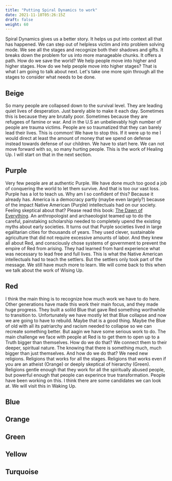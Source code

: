 ```yaml
---
title: "Putting Spiral Dynamics to work"
date: 2021-11-18T05:26:15Z
draft: false
weight: 60
---
```


Spiral Dynamics gives us a better story. It helps us put into context all that has happened. We can step out of helpless victim and into problem solving mode. We see all the stages and recognize both their shadows and gifts. It breaks down the problem for us into more manageable chunks. It offers a path. How do we save the world? We help people move into higher and higher stages. How do we help people move into higher stages? That is what I am going to talk about next. Let's take one more spin through all the stages to consider what needs to be done.

## Beige

So many people are collapsed down to the survival level. They are leading quiet lives of desperation. Just barely able to make it each day. Sometimes this is because they are brutally poor. Sometimes because they are refugees of famine or war. And in the U.S an unbelievably high number of people are trauma victims. People are so traumatized that they can barely lead their lives. This is common! We have to stop this. If it were up to me I would direct at least the amount of money that we spend on defense instead towards defense of our children. We have to start here. We can not move forward with so, so many hurting people. This is the work of Healing Up. I will start on that in the next section.

## Purple

Very few people are at authentic Purple. We have done much too good a job of conquering the world to let them survive. And that is too our vast loss. Purple has a lot to teach us. Why am I so confident of this? Because it already has. America is a democracy partly (maybe even largely?) because of the impact Native American (Purple) intellectuals had on our society. Feeling skeptical about that? Please read this book: [The Dawn of Everything](https://en.wikipedia.org/wiki/The_Dawn_of_Everything). An anthropologist and archaeologist teamed up to do the careful, painstaking scholarship needed to completely upend the existing myths about early societies. It turns out that Purple societies lived in large egalitarian cities for thousands of years. They used clever, sustainable agriculture that did not require excessive amounts of labor. And they knew all about Red, and consciously chose systems of government to prevent the empire of Red from arising. They had learned from hard experience what was necessary to lead free and full lives. This is what the Native American intellectuals had to teach the settlers. But the settlers only took part of the message. We still have much more to learn. We will come back to this when we talk about the work of Wising Up.

## Red

I think the main thing is to recognize how much work we have to do here. Other generations have made this work their main focus, and they made huge progress. They built a solild Blue that gave Red something worthwhile to transition to. Unfortunately we have mostly let that Blue collapse and now we are going to have to rebuild. Maybe that is a good thing. Maybe the Blue of old with all its patriarchy and racism needed to collapse so we can recreate something better. But aagin we have some serious work to do. The main challenge we face with people at Red is to get them to open up to a Truth bigger than themselves. How do we do that? We connect them to their deeper, spiritual nature. The knowing that there is something much, much bigger than just themselves. And how do we do that? We need new religions. Religions that works for all the stages. Religions that works even if you are an atheist (Orange) or deeply skeptical of hierarchy (Green). Religions gentle enough that they work for all the spiritually abused people, but powerful enough that people can experince true transformation. People have been working on this. I think there are some candidates we can look at. We will visit this in Waking Up.

## Blue

## Orange

## Green

## Yellow

## Turquoise
